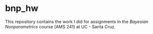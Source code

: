 # bnp_hw

This repository contains the work I did for assignments in the
*Bayesian Nonparametrics* course (AMS 241) at UC - Santa Cruz.
